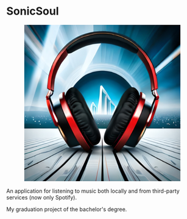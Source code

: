 # SonicSoul
<p align="center">
  <img width="410" height="410" src="app/src/main/app_icon-playstore.png">
</p>
An application for listening to music both locally and from third-party services (now only Spotify).

My graduation project of the bachelor's degree.
